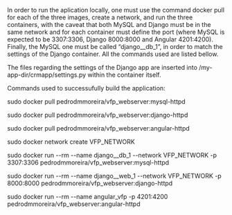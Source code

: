 In order to run the aplication locally, one must use the command docker pull for each of the three images, create a network, and run the three containers, with the caveat that both MySQL and Django must be in the same network and for each container must define the port (where MySQL is expected to be 3307:3306, Django 8000:8000 and Angular 4201:4200). Finally, the MySQL one must be called “django__db_1”, in order to match the settings of the Django container. All the commands used are listed bellow.

The files regarding the settings of the Django app are inserted into /my-app-dir/crmapp/settings.py within the container itself.

Commands used to successufully build the application:

sudo docker pull pedrodmmoreira/vfp_webserver:mysql-httpd

sudo docker pull pedrodmmoreira/vfp_webserver:django-httpd

sudo docker pull pedrodmmoreira/vfp_webserver:angular-httpd

sudo docker network create VFP_NETWORK

sudo docker run --rm --name django__db_1 --network VFP_NETWORK -p 3307:3306 pedrodmmoreira/vfp_webserver:mysql-httpd

sudo docker run --rm --name django__web_1 --network VFP_NETWORK -p 8000:8000 pedrodmmoreira/vfp_webserver:django-httpd

sudo docker run --rm --name angular_vfp -p 4201:4200 pedrodmmoreira/vfp_webserver:angular-httpd